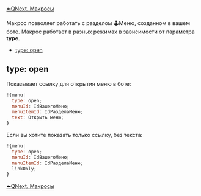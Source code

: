 
[⬅️QNext. Макросы](/docs-test/ext/macros)



Макрос позволяет работать с разделом 🕹Меню, созданном в вашем боте. Макрос работает в разных режимах в зависимости от параметра **type**.
* [type: open](#type:-open)


## type: open

Показывает ссылку для открытия меню в боте:
```js 
!{menu| 
  type: open;
  menuId: IdВашегоМеню;
  menuItemId: IdРазделаМеню;
  text: Открыть меню;
}
```

Если вы хотите показать только ссылку, без текста:
```js 
!{menu| 
  type: open;
  menuId: IdВашегоМеню;
  menuItemId: IdРазделаМеню;
  linkOnly;
}
```





[⬅️QNext. Макросы](/docs-test/ext/macros)


  

